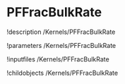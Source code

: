 <!-- MOOSE Documentation Stub: Remove this when content is added. -->

# PFFracBulkRate
!description /Kernels/PFFracBulkRate

!parameters /Kernels/PFFracBulkRate

!inputfiles /Kernels/PFFracBulkRate

!childobjects /Kernels/PFFracBulkRate
